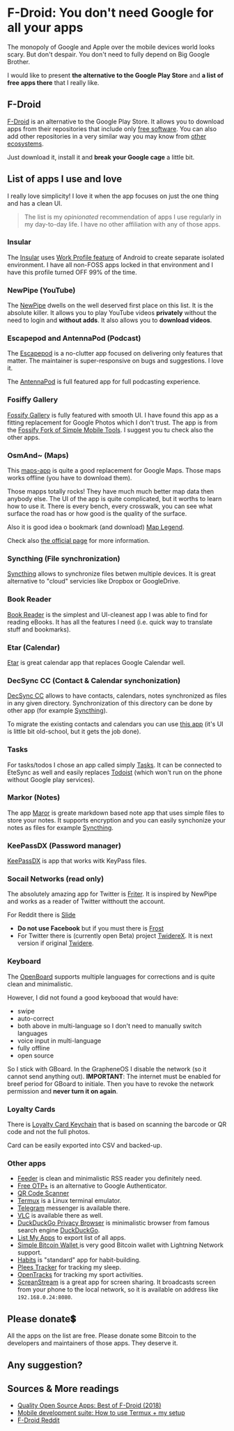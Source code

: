# F-Droid: You don't need Google for all your apps

The monopoly of Google and Apple over the mobile devices world looks scary. But don\'t despair. You don\'t need to fully depend on Big Google Brother.

I would like to present **the alternative to the Google Play Store** and **a list of free apps there** that I really like.

## F-Droid

[F-Droid](https://f-droid.org/) is an alternative to the Google Play Store. It allows you to download apps from their repositories that include only [free software](https://f-droid.org/en/docs/FAQ_-_General/#why-isnt-my-favourite-app-included). You can also add other repositories in a very similar way you may know from [other ecosystems](https://en.wikipedia.org/wiki/Software_repository).

Just download it, install it and **break your Google cage** a little bit.

## List of apps I use and love

I really love simplicity! I love it when the app focuses on just the one thing and has a clean UI.

> The list is my *opinionated* recommendation of apps I use regularly in my day-to-day life. I have no other affiliation with any of those apps.

### Insular
The [Insular](https://f-droid.org/en/packages/com.oasisfeng.island.fdroid/) uses [Work Profile feature](https://support.google.com/work/android/answer/6191949?hl=en) of Android to create separate isolated environment. I have all non-FOSS apps locked in that environment and I have this profile turned OFF 99% of the time.

### NewPipe (YouTube)

The [NewPipe](https://f-droid.org/en/packages/org.schabi.newpipe/) dwells on the well deserved first place on this list. It is the absolute killer. It allows you to play YouTube videos **privately** without the need to login and **without adds**. It also allows you to **download videos**.

### Escapepod and AntennaPod (Podcast)

The [Escapepod](https://f-droid.org/en/packages/org.y20k.escapepod/) is a no-clutter app focused on delivering only features that matter. The maintainer is super-responsive on bugs and suggestions. I love it.

The [AntennaPod](https://f-droid.org/en/packages/de.danoeh.antennapod/) is full featured app for full podcasting experience. 

### Fosiffy Gallery

[Fossify Gallery](https://github.com/FossifyOrg/Gallery) is fully featured with smooth UI. I have found this app as a fitting replacement for Google Photos which I don\'t trust. The app is from the [Fossify Fork of Simple Mobile Tools]([https://www.simplemobiletools.com/](https://github.com/FossifyOrg)). I suggest you tu check also the other apps.

### OsmAnd~ (Maps)
This [maps-app](https://f-droid.org/en/packages/net.osmand.plus/) is quite a good replacement for Google Maps. Those maps works offline (you have to download them).

Those mapps totally rocks! They have much much better map data then anybody else. The UI of the app is quite complicated, but it worths to learn how to use it. There is every bench, every crosswalk, you can see what surface the road has or how good is the quality of the surface.

Also it is good idea o bookmark (and download) [Map Legend](https://osmand.net/help-online/map-legend/). 

Check also [the official page](https://osmand.net/) for more information.

### Syncthing (File synchronization)
[Syncthing](https://f-droid.org/en/packages/com.nutomic.syncthingandroid/) allows to synchronize files betwen multiple devices. It is great alternative to "cloud" servicies like Dropbox or GoogleDrive.

### Book Reader

[Book Reader](https://f-droid.org/en/packages/com.github.axet.bookreader/) is the simplest and UI-cleanest app I was able to find for reading eBooks. It has all the features I need (i.e. quick way to translate stuff and bookmarks).

### Etar (Calendar)

[Etar](https://f-droid.org/en/packages/ws.xsoh.etar/) is great calendar app that replaces Google Calendar well.

### DecSync CC (Contact & Calendar synchonization)
[DecSync CC](https://f-droid.org/en/packages/org.decsync.cc/) allows to have contacts, calendars, notes synchronized as files in any given directory. Synchronization of this directory can be done by other app (for example [Syncthing](https://syncthing.net/)).

To migrate the existing contacts and calendars you can use [this app](https://f-droid.org/en/packages/org.sufficientlysecure.ical/) (it's UI is little bit old-school, but it gets the job done).

### Tasks

For tasks/todos I chose an app called simply [Tasks](https://f-droid.org/en/packages/org.tasks/). It can be connected to EteSync as well and easily replaces [Todoist](https://todoist.com/) (which won\'t run on the phone without Google play services).

### Markor (Notes)
The app [Maror](https://f-droid.org/en/packages/net.gsantner.markor/) is greate markdown based note app that uses simple files to store your notes. It supports encryption and you can easily synchonize your notes as files for example [Syncthing](https://syncthing.net/).

### KeePassDX (Password manager)
[KeePassDX](https://f-droid.org/en/packages/com.kunzisoft.keepass.libre/) is app that works witk KeyPass files.

### Socail Networks (read only)
The absolutely amazing app for Twitter is [Friter](https://f-droid.org/en/packages/com.jonjomckay.fritter/). It is inspired by NewPipe and works as a reader of Twitter witthoutt the account.

For Reddit there is [Slide](https://f-droid.org/en/packages/me.ccrama.redditslide/)

- **Do not use Facebook** but if you must there is [Frost](https://f-droid.org/en/packages/com.pitchedapps.frost/)
- For Twitter there is (currently open Beta) project [TwidereX](https://f-droid.org/en/packages/com.twidere.twiderex/). It is next version if original [Twidere](https://twidere.com/). 

### Keyboard

The [OpenBoard](https://f-droid.org/en/packages/org.dslul.openboard.inputmethod.latin/) supports multiple languages for corrections and is quite clean and minimalistic.

However, I did not found a good keybooad that would have:
- swipe
- auto-correct
- both above in multi-language so I don't need to manually switch languages
- voice input in multi-language
- fully offline
- open source

So I stick with GBoard. In the GrapheneOS I disable the network (so it cannot send anything out). **IMPORTANT**: The internet must be enabled for breef period for GBoard to initiale. Then you have to revoke the network permission and **never turn it on again**.

### Loyalty Cards

There is [Loyalty Card Keychain](https://f-droid.org/en/packages/protect.card_locker/) that is based on scanning the barcode or QR code and not the full photos.

Card can be easily exported into CSV and backed-up.

### Other apps
- [Feeder](https://f-droid.org/en/packages/com.nononsenseapps.feeder/) is clean and minimalistic RSS reader you definitely need.
- [Free OTP+](https://f-droid.org/en/packages/org.liberty.android.freeotpplus/) is an alternative to Google Authenticator.
- [QR Code Scanner](https://f-droid.org/en/packages/com.secuso.privacyFriendlyCodeScanner/)
- [Termux](https://f-droid.org/en/packages/com.termux/) is a Linux terminal emulator.
- [Telegram](https://f-droid.org/en/packages/org.telegram.messenger/) messenger is available there.
- [VLC](https://f-droid.org/en/packages/org.videolan.vlc/) is available there as well.
- [DuckDuckGo Privacy Browser](https://f-droid.org/en/packages/com.duckduckgo.mobile.android/) is minimalistic browser from famous search engine [DuckDuckGo](https://duckduckgo.com/).
- [List My Apps](https://f-droid.org/en/packages/de.onyxbits.listmyapps/) to export list of all apps.
- [ Simple Bitcoin Wallet ](https://f-droid.org/en/packages/com.btcontract.wallet/) is very good Bitcoin wallet with Lightning Network support.
- [Habits](https://f-droid.org/en/packages/org.isoron.uhabits/) is "standard" app for habit-building.
- [Plees Tracker](https://f-droid.org/en/packages/hu.vmiklos.plees_tracker/) for tracking my sleep.
- [OpenTracks](https://f-droid.org/en/packages/de.dennisguse.opentracks/) for tracking my sport activities.
- [ScreanStream](https://www.f-droid.org/en/packages/info.dvkr.screenstream/) is a great app for screen sharing. It broadcasts screen from your phone to the local network, so it is available on address like `192.168.0.24:8080`.

## Please donate💲

All the apps on the list are free. Please donate some Bitcoin to the developers and maintainers of those apps. They deserve it.

## Any suggestion?

## Sources & More readings

- [Quality Open Source Apps: Best of F-Droid (2018)](https://medium.com/@konrad_it/quality-open-source-apps-best-of-f-droid-2018-fca018e59891)
- [Mobile development suite: How to use Termux + my setup](https://medium.com/@konrad_it/mobile-development-suite-how-to-use-termux-my-setup-ede7a5de83)
- [F-Droid Reddit](https://www.reddit.com/r/fdroid/)
